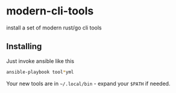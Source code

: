 # modern-cli-tools
install a set of modern rust/go cli tools

## Installing

Just invoke ansible like this

```bash
ansible-playbook tool*yml
```

Your new tools are in `~/.local/bin` - expand your `$PATH` if needed.
